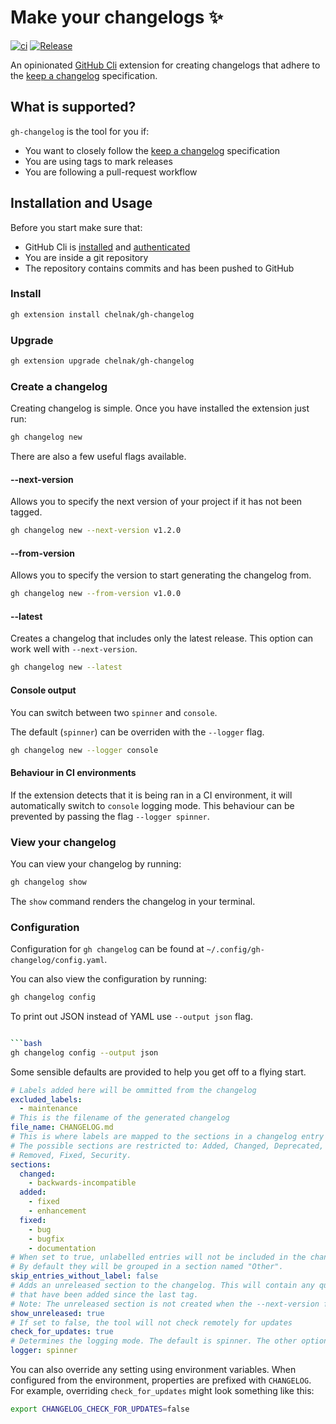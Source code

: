 # Make your changelogs ✨

[![ci](https://github.com/chelnak/gh-changelog/actions/workflows/ci.yml/badge.svg)](https://github.com/chelnak/gh-changelog/actions/workflows/ci.yml)
[![Release](https://img.shields.io/github/release/chelnak/gh-changelog.svg)](https://github.com/chelnak/gh-changelog/releases/latest)

An opinionated [GitHub Cli](https://github.com/cli/cli) extension for creating changelogs that adhere to the [keep a changelog](https://keepachangelog.com/en/1.0.0/) specification.

## What is supported?

`gh-changelog` is the tool for you if:

- You want to closely follow the [keep a changelog](https://keepachangelog.com/en/1.0.0/) specification
- You are using tags to mark releases
- You are following a pull-request workflow

## Installation and Usage

Before you start make sure that:

- GitHub Cli is [installed](https://cli.github.com/manual/installation) and [authenticated](https://cli.github.com/manual/gh_auth_login)
- You are inside a git repository
- The repository contains commits and has been pushed to GitHub

### Install

```bash
gh extension install chelnak/gh-changelog
```

### Upgrade

```bash
gh extension upgrade chelnak/gh-changelog
```

### Create a changelog

Creating changelog is simple.
Once you have installed the extension just run:

```bash
gh changelog new
```

There are also a few useful flags available.

#### --next-version

Allows you to specify the next version of your project if it has not been tagged.

```bash
gh changelog new --next-version v1.2.0
```

#### --from-version

Allows you to specify the version to start generating the changelog from.

```bash
gh changelog new --from-version v1.0.0
```

#### --latest

Creates a changelog that includes only the latest release.
This option can work well with `--next-version`.

```bash
gh changelog new --latest
```

#### Console output

You can switch between two `spinner` and `console`.

The default (`spinner`) can be overriden with the `--logger` flag.

```bash
gh changelog new --logger console
```

#### Behaviour in CI environments

If the extension detects that it is being ran in a CI environment, it will automatically switch to `console` logging mode.
This behaviour can be prevented by passing the flag `--logger spinner`.

### View your changelog

You can view your changelog by running:

```bash
gh changelog show
```

The `show` command renders the changelog in your terminal.

### Configuration

Configuration for `gh changelog` can be found at `~/.config/gh-changelog/config.yaml`.

You can also view the configuration by running:

```bash
gh changelog config
```

To print out JSON instead of YAML use `--output json` flag.

```bash

```bash
gh changelog config --output json
```

Some sensible defaults are provided to help you get off to a flying start.

```yaml
# Labels added here will be ommitted from the changelog
excluded_labels:
  - maintenance
# This is the filename of the generated changelog
file_name: CHANGELOG.md
# This is where labels are mapped to the sections in a changelog entry
# The possible sections are restricted to: Added, Changed, Deprecated,
# Removed, Fixed, Security.
sections:
  changed:
    - backwards-incompatible
  added:
    - fixed
    - enhancement
  fixed:
    - bug
    - bugfix
    - documentation
# When set to true, unlabelled entries will not be included in the changelog.
# By default they will be grouped in a section named "Other".
skip_entries_without_label: false
# Adds an unreleased section to the changelog. This will contain any qualifying entries
# that have been added since the last tag.
# Note: The unreleased section is not created when the --next-version flag is used.
show_unreleased: true
# If set to false, the tool will not check remotely for updates
check_for_updates: true
# Determines the logging mode. The default is spinner. The other option is console.
logger: spinner
```

You can also override any setting using environment variables. When configured from the environment,
properties are prefixed with `CHANGELOG`.
For example, overriding `check_for_updates` might look
something like this:

```bash
export CHANGELOG_CHECK_FOR_UPDATES=false
```
